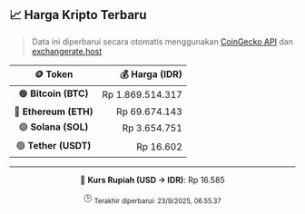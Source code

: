 

<!-- HARGA_KRIPTO -->
## 📈 Harga Kripto Terbaru

> Data ini diperbarui secara otomatis menggunakan [CoinGecko API](https://www.coingecko.com/) dan [exchangerate.host](https://exchangerate.host/)

<div align="center">

| 🪙 Token | 💰 Harga (IDR) |
|:------:|---------------:|
| 🟠 **Bitcoin (BTC)**   | Rp 1.869.514.317 |
| 🔵 **Ethereum (ETH)**  | Rp 69.674.143 |
| 🟣 **Solana (SOL)**    | Rp 3.654.751 |
| 🟢 **Tether (USDT)**   | Rp 16.602 |

---

💱 **Kurs Rupiah (USD → IDR)**: Rp 16.585

🕒 <sub>Terakhir diperbarui: 23/9/2025, 06.55.37</sub>

</div>
<!-- /HARGA_KRIPTO -->